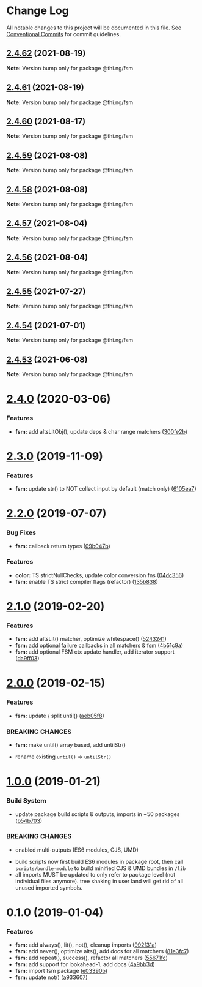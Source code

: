 # Change Log

All notable changes to this project will be documented in this file.
See [Conventional Commits](https://conventionalcommits.org) for commit guidelines.

## [2.4.62](https://github.com/thi-ng/umbrella/compare/@thi.ng/fsm@2.4.61...@thi.ng/fsm@2.4.62) (2021-08-19)

**Note:** Version bump only for package @thi.ng/fsm





## [2.4.61](https://github.com/thi-ng/umbrella/compare/@thi.ng/fsm@2.4.60...@thi.ng/fsm@2.4.61) (2021-08-19)

**Note:** Version bump only for package @thi.ng/fsm





## [2.4.60](https://github.com/thi-ng/umbrella/compare/@thi.ng/fsm@2.4.59...@thi.ng/fsm@2.4.60) (2021-08-17)

**Note:** Version bump only for package @thi.ng/fsm





## [2.4.59](https://github.com/thi-ng/umbrella/compare/@thi.ng/fsm@2.4.58...@thi.ng/fsm@2.4.59) (2021-08-08)

**Note:** Version bump only for package @thi.ng/fsm





## [2.4.58](https://github.com/thi-ng/umbrella/compare/@thi.ng/fsm@2.4.57...@thi.ng/fsm@2.4.58) (2021-08-08)

**Note:** Version bump only for package @thi.ng/fsm





## [2.4.57](https://github.com/thi-ng/umbrella/compare/@thi.ng/fsm@2.4.56...@thi.ng/fsm@2.4.57) (2021-08-04)

**Note:** Version bump only for package @thi.ng/fsm





## [2.4.56](https://github.com/thi-ng/umbrella/compare/@thi.ng/fsm@2.4.55...@thi.ng/fsm@2.4.56) (2021-08-04)

**Note:** Version bump only for package @thi.ng/fsm





## [2.4.55](https://github.com/thi-ng/umbrella/compare/@thi.ng/fsm@2.4.54...@thi.ng/fsm@2.4.55) (2021-07-27)

**Note:** Version bump only for package @thi.ng/fsm





## [2.4.54](https://github.com/thi-ng/umbrella/compare/@thi.ng/fsm@2.4.53...@thi.ng/fsm@2.4.54) (2021-07-01)

**Note:** Version bump only for package @thi.ng/fsm





## [2.4.53](https://github.com/thi-ng/umbrella/compare/@thi.ng/fsm@2.4.52...@thi.ng/fsm@2.4.53) (2021-06-08)

**Note:** Version bump only for package @thi.ng/fsm





# [2.4.0](https://github.com/thi-ng/umbrella/compare/@thi.ng/fsm@2.3.7...@thi.ng/fsm@2.4.0) (2020-03-06)


### Features

* **fsm:** add altsLitObj(), update deps & char range matchers ([300fe2b](https://github.com/thi-ng/umbrella/commit/300fe2bf6a814f3822a2173576c8ab7b76d3f4bb))





# [2.3.0](https://github.com/thi-ng/umbrella/compare/@thi.ng/fsm@2.2.5...@thi.ng/fsm@2.3.0) (2019-11-09)

### Features

* **fsm:** update str() to NOT collect input by default (match only) ([6105ea7](https://github.com/thi-ng/umbrella/commit/6105ea7f8a9c99b0117bb6db2396607438c1eb02))

# [2.2.0](https://github.com/thi-ng/umbrella/compare/@thi.ng/fsm@2.1.15...@thi.ng/fsm@2.2.0) (2019-07-07)

### Bug Fixes

* **fsm:** callback return types ([09b047b](https://github.com/thi-ng/umbrella/commit/09b047b))

### Features

* **color:** TS strictNullChecks, update color conversion fns ([04dc356](https://github.com/thi-ng/umbrella/commit/04dc356))
* **fsm:** enable TS strict compiler flags (refactor) ([135b838](https://github.com/thi-ng/umbrella/commit/135b838))

# [2.1.0](https://github.com/thi-ng/umbrella/compare/@thi.ng/fsm@2.0.0...@thi.ng/fsm@2.1.0) (2019-02-20)

### Features

* **fsm:** add altsLit() matcher, optimize whitespace() ([5243241](https://github.com/thi-ng/umbrella/commit/5243241))
* **fsm:** add optional failure callbacks in all matchers & fsm ([4b51c9a](https://github.com/thi-ng/umbrella/commit/4b51c9a))
* **fsm:** add optional FSM ctx update handler, add iterator support ([da9ff03](https://github.com/thi-ng/umbrella/commit/da9ff03))

# [2.0.0](https://github.com/thi-ng/umbrella/compare/@thi.ng/fsm@1.0.4...@thi.ng/fsm@2.0.0) (2019-02-15)

### Features

* **fsm:** update / split until() ([aeb05f8](https://github.com/thi-ng/umbrella/commit/aeb05f8))

### BREAKING CHANGES

* **fsm:** make until() array based, add untilStr()

- rename existing `until()` => `untilStr()`

# [1.0.0](https://github.com/thi-ng/umbrella/compare/@thi.ng/fsm@0.1.0...@thi.ng/fsm@1.0.0) (2019-01-21)

### Build System

* update package build scripts & outputs, imports in ~50 packages ([b54b703](https://github.com/thi-ng/umbrella/commit/b54b703))

### BREAKING CHANGES

* enabled multi-outputs (ES6 modules, CJS, UMD)

- build scripts now first build ES6 modules in package root, then call
  `scripts/bundle-module` to build minified CJS & UMD bundles in `/lib`
- all imports MUST be updated to only refer to package level
  (not individual files anymore). tree shaking in user land will get rid of
  all unused imported symbols.

# 0.1.0 (2019-01-04)

### Features

* **fsm:** add always(), lit(), not(), cleanup imports ([992f31a](https://github.com/thi-ng/umbrella/commit/992f31a))
* **fsm:** add never(), optimize alts(), add docs for all matchers ([81e3fc7](https://github.com/thi-ng/umbrella/commit/81e3fc7))
* **fsm:** add repeat(), success(), refactor all matchers ([55671fc](https://github.com/thi-ng/umbrella/commit/55671fc))
* **fsm:** add support for lookahead-1, add docs ([4a9bb3d](https://github.com/thi-ng/umbrella/commit/4a9bb3d))
* **fsm:** import fsm package ([e03390b](https://github.com/thi-ng/umbrella/commit/e03390b))
* **fsm:** update not() ([a933607](https://github.com/thi-ng/umbrella/commit/a933607))
